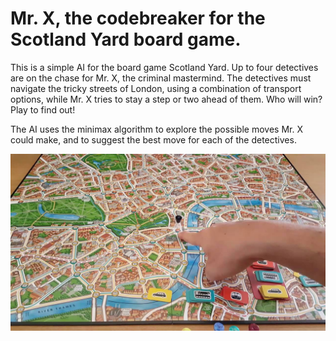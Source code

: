 # Mr. X, the codebreaker for the Scotland Yard board game.

This is a simple AI for the board game Scotland Yard. Up to four detectives are on the chase for Mr. X, the criminal mastermind. The detectives must navigate the tricky streets of London, using a combination of transport options, while Mr. X tries to stay a step or two ahead of them. Who will win? Play to find out!

The AI uses the minimax algorithm to explore the possible moves Mr. X could make, and to suggest the best move for each of the detectives. 

![mrx-pic](https://github.com/alko5923/Mr-X/blob/main/mrx.jpg)
